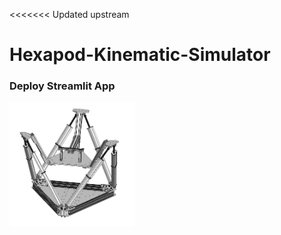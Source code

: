 <<<<<<< Updated upstream
# Hexapod-Kinematic-Simulator

### Deploy Streamlit App

[<img src="./HMB.png" width="200" height="200">](https://share.streamlit.io/m-ghodrat/hexopod-kinematic-simulator/main/HexapodKinematicSimulator.py)


